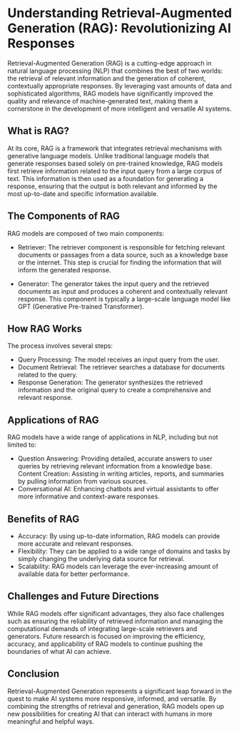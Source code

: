 # Understanding Retrieval-Augmented Generation (RAG): Revolutionizing AI Responses

Retrieval-Augmented Generation (RAG) is a cutting-edge approach in natural language processing (NLP) that combines the best of two worlds: the retrieval of relevant information and the generation of coherent, contextually appropriate responses. By leveraging vast amounts of data and sophisticated algorithms, RAG models have significantly improved the quality and relevance of machine-generated text, making them a cornerstone in the development of more intelligent and versatile AI systems.

## What is RAG?

At its core, RAG is a framework that integrates retrieval mechanisms with generative language models. Unlike traditional language models that generate responses based solely on pre-trained knowledge, RAG models first retrieve information related to the input query from a large corpus of text. This information is then used as a foundation for generating a response, ensuring that the output is both relevant and informed by the most up-to-date and specific information available.

## The Components of RAG

RAG models are composed of two main components:

- Retriever: The retriever component is responsible for fetching relevant documents or passages from a data source, such as a knowledge base or the internet. This step is crucial for finding the information that will inform the generated response.

- Generator: The generator takes the input query and the retrieved documents as input and produces a coherent and contextually relevant response. This component is typically a large-scale language model like GPT (Generative Pre-trained Transformer).

## How RAG Works

The process involves several steps:

- Query Processing: The model receives an input query from the user.
- Document Retrieval: The retriever searches a database for documents related to the query.
- Response Generation: The generator synthesizes the retrieved information and the original query to create a comprehensive and relevant response.

## Applications of RAG

RAG models have a wide range of applications in NLP, including but not limited to:

- Question Answering: Providing detailed, accurate answers to user queries by retrieving relevant information from a knowledge base.
  Content Creation: Assisting in writing articles, reports, and summaries by pulling information from various sources.
- Conversational AI: Enhancing chatbots and virtual assistants to offer more informative and context-aware responses.

## Benefits of RAG

- Accuracy: By using up-to-date information, RAG models can provide more accurate and relevant responses.
- Flexibility: They can be applied to a wide range of domains and tasks by simply changing the underlying data source for retrieval.
- Scalability: RAG models can leverage the ever-increasing amount of available data for better performance.

## Challenges and Future Directions

While RAG models offer significant advantages, they also face challenges such as ensuring the reliability of retrieved information and managing the computational demands of integrating large-scale retrievers and generators. Future research is focused on improving the efficiency, accuracy, and applicability of RAG models to continue pushing the boundaries of what AI can achieve.

## Conclusion

Retrieval-Augmented Generation represents a significant leap forward in the quest to make AI systems more responsive, informed, and versatile. By combining the strengths of retrieval and generation, RAG models open up new possibilities for creating AI that can interact with humans in more meaningful and helpful ways.
